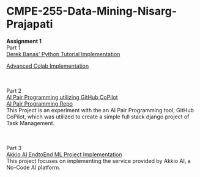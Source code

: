 # CMPE-255-Data-Mining-Nisarg-Prajapati

**Assignment 1** <br />
Part 1 <br />
[Derek Banas' Python Tutorial Implementation](https://colab.research.google.com/drive/14Y9uQLDxesJJ4xemua5NDGt8fgQvwmyi#scrollTo=Zp7r10YMqidN)

[Advanced Colab Implementation](https://colab.research.google.com/drive/1R5UfGKiwbiKO3Gl0RmZec5vNobuVcCiv#scrollTo=HhQ5FBhSP5d0)

<br /><br />
Part 2 <br />
[AI Pair Programming utilizing GitHub CoPilot](https://www.youtube.com/watch?v=9zkONMcabEY) <br />
[AI Pair Programming Repo](https://github.com/NisargPraj/AI-Pair-Programming.git)
<br />
This Project is an experiment with the an AI Pair Programming tool, GitHub CoPilot, which was utilized to create a simple full stack django project of Task Management.

<br /><br />
Part 3 <br />
[Akkio AI EndtoEnd ML Project Implementation](https://www.youtube.com/watch?v=P5RLzNrZvFk)
<br />
This project focuses on implementing the service provided by Akkio AI, a No-Code AI platform.
